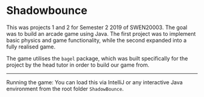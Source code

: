 # Shadowbounce

This was projects 1 and 2 for Semester 2 2019 of SWEN20003.
The goal was to build an arcade game using Java. The first project was to implement basic physics and game functionality, while the second expanded into a fully realised game.

The game utilises the `bagel` package, which was built specifically for the project by the head tutor in order to build our game from. 

---
Running the game:
You can load this via IntelliJ or any interactive Java environment from the root folder `ShadowBounce`.
